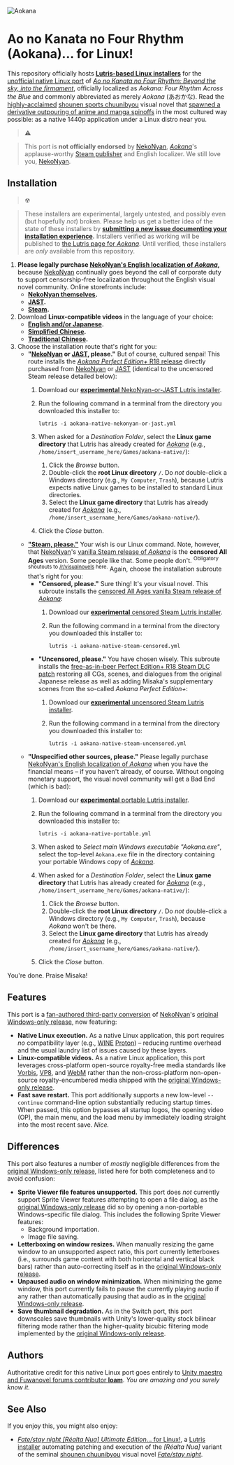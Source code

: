![Aokana](https://user-images.githubusercontent.com/217028/94984293-1bf1b700-053a-11eb-8fdf-310eb03a4b33.png)

Ao no Kanata no Four Rhythm (Aokana)… for Linux!
================================================

This repository officially hosts **[Lutris-based Linux
installers][lutris-aokana]** for the [unofficial native Linux
port][linux-aokana] of *[Ao no Kanata no Four Rhythm: Beyond the sky, into the
firmament][nekonyan-aokana]*, officially localized as *Aokana: Four Rhythm
Across the Blue* and commonly abbreviated as merely *Aokana* (あおかな). Read
the [highly-acclaimed][vndb-aokana] [shounen sports chuunibyou][chuuni] visual
novel that [spawned a derivative outpouring of anime and manga
spinoffs](https://en.wikipedia.org/wiki/Aokana:_Four_Rhythm_Across_the_Blue#Adaptations)
in the most cultured way possible: as a native 1440p application under a Linux
distro near you.

> ⚠️

> This port is **not officially endorsed** by [NekoNyan][nekonyan],
> *[Aokana][nekonyan-aokana]*'s applause-worthy [Steam publisher][steam-aokana]
> and English localizer. We still love you, [NekoNyan][nekonyan].

## Installation

> ☢

> These installers are experimental, largely untested, and possibly even (but
> hopefully *not*) broken. Please help us get a better idea of the state of
> these installers by **[submitting a new issue documenting your installation
> experience][local-issue-new].** Installers verified as working will be
> published to [the Lutris page for *Aokana*][lutris-aokana]. Until verified,
> these installers are *only* available from this repository.

1. **Please legally purchase [NekoNyan's English localization of
   *Aokana*][steam-aokana],** because [NekoNyan][nekonyan] continually goes
   beyond the call of corporate duty to support censorship-free localization
   throughout the English visual novel community. Online storefronts include:
   * **[NekoNyan themselves][nekonyan-aokana].**
   * **[JAST][jast-aokana].**
   * **[Steam][steam-aokana].**
1. Download **Linux-compatible videos** in the language of your choice:
   * **[English and/or
     Japanese](https://www.mediafire.com/file/bhm65i1h9tx68yv/file).**
   * **[Simplified
     Chinese](http://www.mediafire.com/file/s3rai72u2je60t1/file).**
   * **[Traditional
     Chinese](http://www.mediafire.com/file/fsisjaibh73wc8v/file).**
1. Choose the installation route that's right for you:
   * **"[NekoNyan][nekonyan-aokana] or [JAST][jast-aokana], please."** But of
     course, cultured senpai! This route installs the [*Aokana Perfect
     Edition+* R18 release][steam-aokana-perfect-edition] directly purchased
     from [NekoNyan][nekonyan-aokana] or [JAST][jast-aokana] (identical to the
     uncensored Steam release detailed below):
     1. Download our [**experimental** NekoNyan-or-JAST Lutris
        installer][local-nekonyan-or-jast].
     1. Run the following command in a terminal from the directory you
        downloaded this installer to:

            lutris -i aokana-native-nekonyan-or-jast.yml

     3. When asked for a *Destination Folder*, select the **Linux game
        directory** that Lutris has already created for
        *[Aokana][nekonyan-aokana]* (e.g.,
        `/home/insert_username_here/Games/aokana-native/`):
        1. Click the *Browse* button.
        1. Double-click the **root Linux directory** `/`. Do *not*
           double-click a Windows directory (e.g., `My Computer`, `Trash`),
           because Lutris expects native Linux games to be installed to
           standard Linux directories.
        1. Select the **Linux game directory** that Lutris has already created
           for *[Aokana][nekonyan-aokana]* (e.g.,
           `/home/insert_username_here/Games/aokana-native/`).
     1. Click the *Close* button.
   * **["Steam, please."][steam-aokana]** Your wish is our Linux command. Note,
     however, that [NekoNyan][nekonyan]'s [vanilla Steam release of
     *Aokana*][steam-aokana] is the **censored All Ages** version. Some people
     like that. Some people don't. <sup>Obligatory shoutouts to
     [/r/visualnovels][r-visualnovels] here.</sup> Again, choose the
     installation subroute that's right for you:
     * **"Censored, please."** Sure thing! It's your visual novel. This
       subroute installs the [censored All Ages vanilla Steam release of
       *Aokana*][steam-aokana]:
       1. Download our [**experimental** censored Steam Lutris
          installer][local-steam-censored].
       1. Run the following command in a terminal from the directory you
          downloaded this installer to:

              lutris -i aokana-native-steam-censored.yml

     * **"Uncensored, please."** You have chosen wisely. This subroute
       installs the [free-as-in-beer Perfect Edition+ R18 Steam DLC
       patch][steam-aokana-perfect-edition] restoring all CGs, scenes, and
       dialogues from the original Japanese release as well as adding Misaka's
       supplementary scenes from the so-called *Aokana Perfect Edition+*:
       1. Download our [**experimental** uncensored Steam Lutris
          installer][local-steam-uncensored].
       1. Run the following command in a terminal from the directory you
          downloaded this installer to:

              lutris -i aokana-native-steam-uncensored.yml

   * **"Unspecified other sources, please."** Please legally purchase
     [NekoNyan's English localization of *Aokana*][steam-aokana] when you have
     the financial means – if you haven't already, of course. Without ongoing
     monetary support, the visual novel community will get a Bad End (which is
     bad):
     1. Download our [**experimental** portable Lutris
        installer][local-portable].
     1. Run the following command in a terminal from the directory you
        downloaded this installer to:

            lutris -i aokana-native-portable.yml

     3. When asked to *Select main Windows executable "Aokana.exe"*, select
        the top-level `Aokana.exe` file in the directory containing your
        portable Windows copy of *[Aokana][nekonyan-aokana]*.
     3. When asked for a *Destination Folder*, select the **Linux game
        directory** that Lutris has already created for
        *[Aokana][nekonyan-aokana]* (e.g.,
        `/home/insert_username_here/Games/aokana-native/`):
        1. Click the *Browse* button.
        1. Double-click the **root Linux directory** `/`. Do *not*
           double-click a Windows directory (e.g., `My Computer`, `Trash`),
           because *Aokana* won't be there.
        1. Select the **Linux game directory** that Lutris has already created
           for *[Aokana][nekonyan-aokana]* (e.g.,
           `/home/insert_username_here/Games/aokana-native/`).
     1. Click the *Close* button.

You're done. Praise Misaka!

## Features

This port is a [fan-authored third-party conversion][linux-aokana] of
[NekoNyan][nekonyan]'s [original Windows-only release][steam-aokana], now
featuring:

* **Native Linux execution.** As a native Linux application, this port requires
  *no* compatibility layer (e.g., [WINE][wine] [Proton][proton]) – reducing
  runtime overhead and the usual laundry list of issues caused by these layers.
* **Linux-compatible videos.** As a native Linux application, this
  port leverages cross-platform open-source royalty-free media standards like
  [Vorbis][media-vorbis], [VP8][media-vp8], and [WebM][media-webm] rather than
  the non-cross-platform non-open-source royalty-encumbered media shipped with
  the [original Windows-only release][steam-aokana].
* **Fast save restart.** This port additionally supports a new low-level
  `--continue` command-line option substantially reducing startup times. When
  passed, this option bypasses all startup logos, the opening video (OP), the
  main menu, and the load menu by immediately loading straight into the most
  recent save. *Nice.*

## Differences

This port also features a number of *mostly* negligible differences from the
[original Windows-only release][steam-aokana], listed here for both
completeness and to avoid confusion:

* **Sprite Viewer file features unsupported.** This port does *not* currently
  support Sprite Viewer features attempting to open a file dialog, as the
  [original Windows-only release][steam-aokana] did so by opening a
  non-portable Windows-specific file dialog. This includes the following Sprite
  Viewer features:
  * Background importation.
  * Image file saving.
* **Letterboxing on window resizes.** When manually resizing the game window to
  an unsupported aspect ratio, this port currently letterboxes (i.e., surrounds
  game content with both horizontal and vertical black bars) rather than
  auto-correcting itself as in the [original Windows-only
  release][steam-aokana].
* **Unpaused audio on window minimization.** When minimizing the game window,
  this port currently fails to pause the currently playing audio if any rather
  than automatically pausing that audio as in the [original Windows-only
  release][steam-aokana].
* **Save thumbnail degradation.** As in the Switch port, this port downscales
  save thumbnails with Unity's lower-quality stock bilinear filtering mode
  rather than the higher-quality bicubic filtering mode implemented by the
  [original Windows-only release][steam-aokana].

## Authors

Authoritative credit for this native Linux port goes entirely to [Unity maestro
and Fuwanovel forums contributor **loam**][loam]. *You are amazing and you
surely know it.*

## See Also

If you enjoy this, you might also enjoy:

* [*Fate/stay night [Réalta Nua] Ultimate Edition*… for
  Linux!][leycec-fatestaynight], a [Lutris installer][lutris] automating
  patching and execution of the *[Réalta Nua]* variant of the seminal [shounen
  chuunibyou][chuuni] visual novel *[Fate/stay night][typemoon-fatestaynight]*.

[chuuni]: https://forums.fuwanovel.net/topic/1820-chuuni-what-is-this-genre
[nekonyan]: https://nekonyansoft.com
[nekonyan-aokana]: https://nekonyansoft.com/shop/product/22
[jast-aokana]: https://jastusa.com/aokana-four-rhythms-across-the-blue
[leycec]: https://github/leycec
[leycec-fatestaynight]: https://github.com/leycec/fsnrnue
[loam]: https://forums.fuwanovel.net/profile/28837-loam
[local-issue-new]: /issues/new/choose
[local-nekonyan-or-jast]: /raw/main/lutris/aokana-native-nekonyan-or-jast.yml
[local-portable]:         /raw/main/lutris/aokana-native-portable.yml
[local-steam-censored]:   /raw/main/lutris/aokana-native-steam-censored.yml
[local-steam-uncensored]: /raw/main/lutris/aokana-native-steam-uncensored.yml
[lutris]: https://lutris.net
[lutris-aokana]: https://lutris.net/games/aokana-four-rhythms-across-the-blue
[lutris-aokana-steam]: https://lutris.net/games/aokana-four-rhythms-across-the-blue
[linux-aokana]: https://forums.fuwanovel.net/topic/23163-linux-port-now-released-ao-no-kanata-no-four-rythm-linux-port-18-patch-for-nintendo-switch/?do=findComment&comment=522629
[r-visualnovels]: reddit.com/r/visualnovels
[steam]: https://store.steampowered.com
[steam-aokana]: https://store.steampowered.com/app/1044620/Aokana__Four_Rhythms_Across_the_Blue/
[steam-aokana-perfect-edition]: https://nekonyansoft.com/shop/product/23
[vndb-aokana]: https://vndb.org/v12849
[media-vorbis]: https://en.wikipedia.org/wiki/Vorbis
[media-vp8]: https://en.wikipedia.org/wiki/VP8
[media-webm]:  https://www.webmproject.org/about
[proton]: https://github.com/ValveSoftware/Proton
[typemoon-fatestaynight]: https://typemoon.fandom.com/wiki/Fate/stay_night
[wine]: https://www.winehq.org
